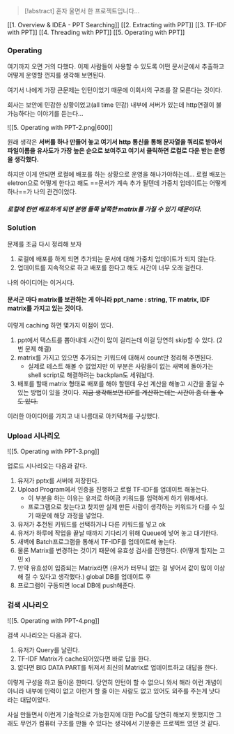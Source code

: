 > [!abstract] 혼자 울면서 한 프로젝트입니다...

[[1. Overview & IDEA - PPT Searching]]
[[2. Extracting with PPT]] 
[[3. TF-IDF with PPT]] 
[[4. Threading with PPT]] 
[[5. Operating with PPT]] 
### Operating

여기까지 오면 거의 다했다. 이제 사람들이 사용할 수 있도록 어떤 문서군에서 추출하고 어떻게 운영할 껀지를 생각해 보면된다.

여기서 나에게 가장 큰문제는 인턴이었기 때문에 이회사의 구조를 잘 모른다는 것이다.

회사는 보안에 민감한 상황이었고(all time 민감) 내부에 서버가 있는데 http연결이 불가능하다는 이야기를 듣는다...

![[5. Operating with PPT-2.png|600]]

원래 생각은 **서버를 하나 만들어 놓고 여기서 http 통신을 통해 문자열을 쿼리로 받아서 파일이름을 유사도가 가장 높은 순으로 보여주고 여기서 클릭하면 로컬로 다운 받는 운영을 생각했다.**

하지만 이게 안되면 로컬에 배포를 하는 상황으로 운영을 해나가야하는데... 
로컬 배포는 eletron으로 어떻게 한다고 해도 ==문서가 계속 추가 될텐데 가중치 업데이트는 어떻게 하나==가 나의 관건이었다.

##### 로컬에 한번 배포하게 되면 분명 들쭉 날쭉한 matrix를 가질 수 있기 때문이다.

### Solution

문제를 조금 다시 정리해 보자

1. 로컬에 배포를 하게 되면 추가되는 문서에 대해 가중치 업데이트가 되지 않는다.
2. 업데이트를 지속적으로 하고 배포를 한다고 해도 시간이 너무 오래 걸린다.

나의 아이디어는 이거시다.

#### 문서군 마다 matrix를 보관하는 게 아니라 ppt_name : string, TF matrix, IDF matrix를 가지고 있는 것이다.

이렇게 caching 하면 몇가지 이점이 있다.

1. ppt에서 텍스트를 뽑아내데 시간이 많이 걸리는데 이걸 당연히 skip할 수 있다. (2번 문제 해결)
2. matrix를 가지고 있으면 추가되는 키워드에 대해서 count만 정리해 주면된다. 
	* 실제로 테스트 해볼 수 없었지만 이 부분은 사람들이 없는 새벽에 돌아가는 shell script로 해결하려는 backplan도 세워놨다.
3. 배포를 할때 matrix 형태로 배포를 해야 할텐데 우선 계산을 해놓고 시간을 줄일 수 있는 방법이 있을 것이다. ~~지금 생각해보면 IDF를 계산하는데는 시간이 좀 더 들 수 도 있다.~~

이러한 아이디어를 가지고 내 나름대로 아키텍쳐를 구상했다.


### Upload 시나리오

![[5. Operating with PPT-3.png]]

업로드 시나리오는 다음과 같다.
1. 유저가 pptx를 서버에 저장한다.
2. Upload Program에서 인증을 진행하고 로컬 TF-IDF를 업데이트 해놓는다. 
	* 이 부분을 하는 이유는 유저로 하여금 키워드를 입력하게 하기 위해서다.
	* 프로그램으로 찾는다고 찾지만 실제 만든 사람이 생각하는 키워드가 다를 수 있기 때문에 해당 과정을 넣었다.
3. 유저가 추천된 키워드를 선택하거나 다른 키워드를 넣고 ok
4. 유저가 하루에 작업을 끝날 때까지 기다리기 위해 Queue에 넣어 놓고 대기한다.
5. 새벽에 Batch프로그램을 통해서 TF-IDF를 업데이트해 놓는다. 
6. 물론 Matrix를 변경하는 것이기 때문에 유효성 검사를 진행한다. (어떻게 할지는 고민 x)
7. 만약 유효성이 입증되는 Matrix라면 (유저가 터무니 없는 걸 넣어서 값이 많이 이상해 질 수 있다고 생각했다.) global DB를 업데이트 후
8. 프로그램이 구동되면 local DB에 push해준다.


### 검색 시나리오
![[5. Operating with PPT-4.png]]

검색 시나리오는 다음과 같다.
1. 유저가 Query를 날린다.
2. TF-IDF Matrix가 cache되어있다면 바로 답을 한다.
3. 없다면 BIG DATA PART를 뒤져서 최신의 Matrix로 업데이트하고 대답을 한다.

이렇게 구성을 하고 돌아온 한마디. 당연히 인턴이 할 수 없으니 와서 해라 이런 개념이 아니라 내부에 인력이 없고 이런거 할 줄 아는 사람도 없고 있어도 외주를 주는게 낫다 라는 대답이었다.

사실 만들면서 이런게 기술적으로 가능한지에 대한 PoC를 당연히 해보지 못했지만 그래도 무언가 컴퓨터 구조를 만들 수 있다는 생각에서 기분좋은 프로젝트 였던 것 같다.

